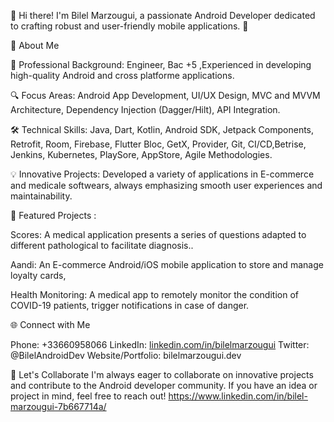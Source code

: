 👋 Hi there! I'm Bilel Marzougui, a passionate Android Developer dedicated to crafting robust and user-friendly mobile applications. 🚀



🌟 About Me

💼 Professional Background: Engineer, Bac +5 ,Experienced in developing high-quality Android and cross platforme applications.

🔍 Focus Areas: Android App Development, UI/UX Design, MVC and MVVM Architecture, Dependency Injection (Dagger/Hilt), API Integration.

🛠️ Technical Skills: Java, Dart, Kotlin, Android SDK, Jetpack Components, Retrofit, Room, Firebase, Flutter Bloc, GetX, Provider, Git, CI/CD,Betrise, Jenkins, Kubernetes, PlaySore, AppStore, Agile Methodologies.

💡 Innovative Projects: Developed a variety of applications in E-commerce and medicale softwears, always emphasizing smooth user experiences and maintainability.


📂 Featured Projects : 

Scores: A medical application presents a series of questions adapted to different pathological to facilitate diagnosis..

Aandi: An E-commerce Android/iOS mobile application to store and manage loyalty cards,

Health Monitoring: A medical app to remotely monitor the condition of COVID-19 patients, trigger notifications in case of danger.


🌐 Connect with Me

Phone: +33660958066
LinkedIn: [linkedin.com/in/bilelmarzougui](https://www.linkedin.com/in/bilel-marzougui-7b667714a/)
Twitter: @BilelAndroidDev
Website/Portfolio: bilelmarzougui.dev

🚀 Let's Collaborate
I'm always eager to collaborate on innovative projects and contribute to the Android developer community. If you have an idea or project in mind, feel free to reach out!
https://www.linkedin.com/in/bilel-marzougui-7b667714a/
